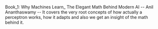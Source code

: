 
Book_1: Why Machines Learn_ The Elegant Math Behind Modern AI -- Anil Ananthaswamy 
        -- It covers the very root concepts of how actually a perceptron works, how it adapts and also we get an insight of the math behind it.
